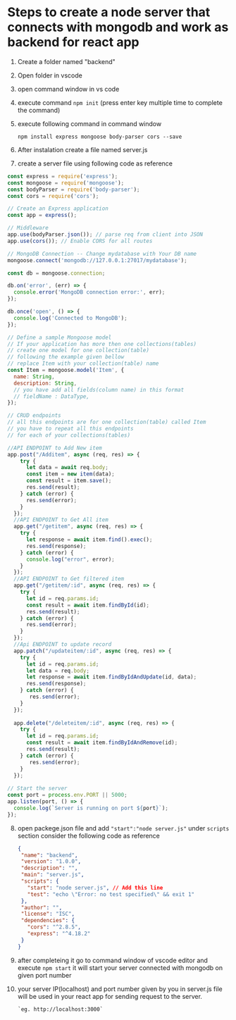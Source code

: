 # Steps to create a node server that connects with mongodb and work as backend for react app

1. Create a folder named "backend"

2. Open folder in vscode

3. open command window in vs code

4. execute command `npm init`  (press enter key multiple time to complete the command)

5. execute following command in command window
   
   `npm install express mongoose body-parser cors --save`

6. After instalation create a file named server.js

7. create a server file using following code as reference

```js
const express = require('express');
const mongoose = require('mongoose');
const bodyParser = require('body-parser');
const cors = require('cors');

// Create an Express application
const app = express();

// Middleware
app.use(bodyParser.json()); // parse req from client into JSON
app.use(cors()); // Enable CORS for all routes

// MongoDB Connection -- Change mydatabase with Your DB name
mongoose.connect('mongodb://127.0.0.1:27017/mydatabase');

const db = mongoose.connection;

db.on('error', (err) => {
  console.error('MongoDB connection error:', err);
});

db.once('open', () => {
  console.log('Connected to MongoDB');
});

// Define a sample Mongoose model
// If your application has more then one collections(tables)
// create one model for one collection(table) 
// following the example given bellow
// replace Item with your collection(table) name
const Item = mongoose.model('Item', {
  name: String,
  description: String,
  // you have add all fields(column name) in this format
  // fieldName : DataType,
});

// CRUD endpoints
// all this endpoints are for one collection(table) called Item
// you have to repeat all this endpoints 
// for each of your collections(tables)

//API ENDPOINT to Add New item
app.post("/Additem", async (req, res) => {
    try {
      let data = await req.body;
      const item = new item(data);
      const result = item.save();
      res.send(result);
    } catch (error) {
      res.send(error);
    }
  });
  //API ENDPOINT to Get All item
  app.get("/getitem", async (req, res) => {
    try {
      let response = await item.find().exec();
      res.send(response);
    } catch (error) {
      console.log("error", error);
    }
  });
  //API ENDPOINT to Get filtered item
  app.get("/getitem/:id", async (req, res) => {
    try {
      let id = req.params.id;
      const result = await item.findById(id);
      res.send(result);
    } catch (error) {
      res.send(error);
    }
  });
  //Api ENDPOINT to update record
  app.patch("/updateitem/:id", async (req, res) => {
    try {
      let id = req.params.id;
      let data = req.body;
      let response = await item.findByIdAndUpdate(id, data);
      res.send(response);
    } catch (error) {
       res.send(error);
    }
  });
  
  app.delete("/deleteitem/:id", async (req, res) => {
    try {
      let id = req.params.id;
      const result = await item.findByIdAndRemove(id);
      res.send(result);
    } catch (error) {
       res.send(error);
    }
  });
  
// Start the server
const port = process.env.PORT || 5000;
app.listen(port, () => {
  console.log(`Server is running on port ${port}`);
});
```

8. open packege.json file and add `"start":"node server.js"` under `scripts` section consider the following code as reference
   
   ```json
   {
    "name": "backend",
    "version": "1.0.0",
    "description": "",
    "main": "server.js",
    "scripts": {
      "start": "node server.js", // Add this line
      "test": "echo \"Error: no test specified\" && exit 1"
    },
    "author": "",
    "license": "ISC",
    "dependencies": {
      "cors": "^2.8.5",
      "express": "^4.18.2"
    }
   }
   ```

9. after completeing it go to command window of vscode editor and execute `npm start` it will start your server connected with mongodb on given port number

10. your server IP(localhost) and port number given by you in server.js file will be used in your react app for sending request to the server. 
    
        `eg. http://localhost:3000`

